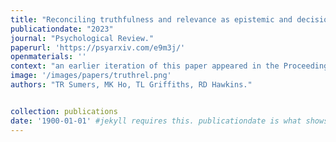 ```yaml
---
title: "Reconciling truthfulness and relevance as epistemic and decision-theoretic utility."
publicationdate: "2023"
journal: "Psychological Review."
paperurl: 'https://psyarxiv.com/e9m3j/'
openmaterials: ''
context: "an earlier iteration of this paper appeared in the Proceedings of the 43rd Annual Conference of the Cognitive Science Society."
image: '/images/papers/truthrel.png'
authors: "TR Sumers, MK Ho, TL Griffiths, RD Hawkins."


collection: publications
date: '1900-01-01' #jekyll requires this. publicationdate is what shows up
---
```

